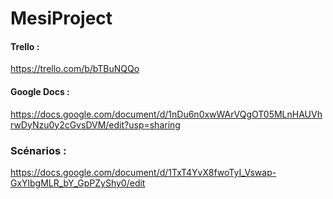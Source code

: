 # MesiProject

#### Trello :

https://trello.com/b/bTBuNQQo

#### Google Docs :

https://docs.google.com/document/d/1nDu6n0xwWArVQgOT05MLnHAUVhrwDyNzu0y2cGvsDVM/edit?usp=sharing


### Scénarios :

https://docs.google.com/document/d/1TxT4YvX8fwoTyI_Vswap-GxYlbgMLR_bY_GpPZyShy0/edit
